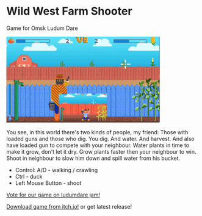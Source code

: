 # Wild West Farm Shooter
Game for Omsk Ludum Dare

![gameplay](https://raw.githubusercontent.com/cat-in-the-dark/old48_34_game/master/screenshots/ludumshort.gif)

You see, in this world there's two kinds of people, my friend: Those with loaded guns and those who dig. You dig. And water. And harvest. And also have loaded gun to compete with your neighbour.
Water plants in time to make it grow, don't let it dry. Grow plants faster then your neighbour to win. Shoot in neighbour to slow him down and spill water from his bucket.

- Control: A/D - walking / crawling
- Ctrl - duck
- Left Mouse Button - shoot

[Vote for our game on ludumdare jam!](http://ludumdare.com/compo/ludum-dare-34/?action=preview&uid=27523)

[Download game from itch.io!](http://catinthedark.itch.io/wwfs) or get latest release!

